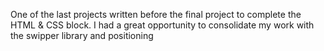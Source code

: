 One of the last projects written before the final project to complete the HTML &
CSS block. I had a great opportunity to consolidate my work with the swipper
library and positioning
